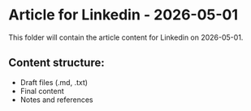 # Article for Linkedin - 2026-05-01

This folder will contain the article content for Linkedin on 2026-05-01.

## Content structure:
- Draft files (.md, .txt)
- Final content
- Notes and references
